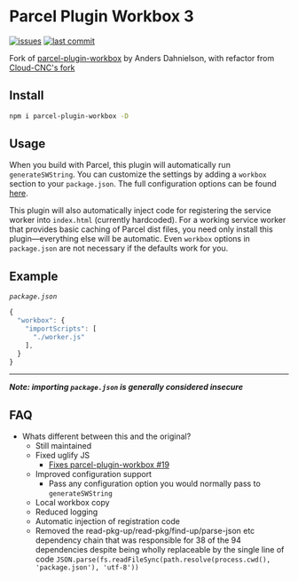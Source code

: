 # Parcel Plugin Workbox 3

[![issues](https://img.shields.io/github/issues/olafal0/parcel-plugin-workbox)](https://github.com/olafal0/core/issues)
[![last commit](https://img.shields.io/github/last-commit/olafal0/parcel-plugin-workbox)](https://github.com/olafal0/core/commits/master)

Fork of [parcel-plugin-workbox](https://github.com/dahnielson/parcel-plugin-workbox) by Anders Dahnielson, with refactor from [Cloud-CNC's fork](https://github.com/Cloud-CNC/parcel-plugin-workbox)

## Install

```bash
npm i parcel-plugin-workbox -D
```

## Usage

When you build with Parcel, this plugin will automatically run `generateSWString`. You can customize the settings by adding a `workbox` section to your `package.json`. The full configuration options can be found [here](https://developers.google.com/web/tools/workbox/modules/workbox-build#generateswstring_mode).

This plugin will also automatically inject code for registering the service worker into `index.html` (currently hardcoded). For a working service worker that provides basic caching of Parcel dist files, you need only install this plugin—everything else will be automatic. Even `workbox` options in `package.json` are not necessary if the defaults work for you.

## Example

_`package.json`_

```JavaScript
{
  "workbox": {
    "importScripts": [
      "./worker.js"
    ],
  }
}
```

---

**_Note: importing `package.json` is generally considered insecure_**

## FAQ

- Whats different between this and the original?
  - Still maintained
  - Fixed uglify JS
    - [Fixes parcel-plugin-workbox #19](https://github.com/dahnielson/parcel-plugin-workbox/issues/19)
  - Improved configuration support
    - Pass any configuration option you would normally pass to `generateSWString`
  - Local workbox copy
  - Reduced logging
  - Automatic injection of registration code
  - Removed the read-pkg-up/read-pkg/find-up/parse-json etc dependency chain that was responsible for 38 of the 94 dependencies despite being wholly replaceable by the single line of code `JSON.parse(fs.readFileSync(path.resolve(process.cwd(), 'package.json'), 'utf-8'))`
